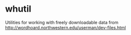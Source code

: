 # whutil
Utilities for working with freely downloadable data from http://wordhoard.northwestern.edu/userman/dev-files.html
